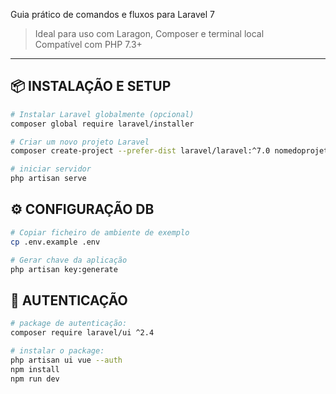 
 Guia prático de comandos e fluxos para Laravel 7  
> Ideal para uso com Laragon, Composer e terminal local  
> Compatível com PHP 7.3+

---

## 📦 INSTALAÇÃO E SETUP

```bash
# Instalar Laravel globalmente (opcional)
composer global require laravel/installer  

# Criar um novo projeto Laravel
composer create-project --prefer-dist laravel/laravel:^7.0 nomedoprojeto

# iniciar servidor
php artisan serve
```


## ⚙️ CONFIGURAÇÃO DB

```bash
# Copiar ficheiro de ambiente de exemplo
cp .env.example .env

# Gerar chave da aplicação
php artisan key:generate
```


## 👤 AUTENTICAÇÃO 

```bash
# package de autenticação:  
composer require laravel/ui ^2.4

# instalar o package:  
php artisan ui vue --auth  
npm install  
npm run dev
```

